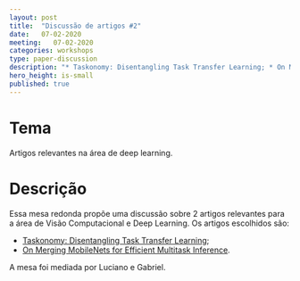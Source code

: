 ```yaml
---
layout: post
title:  "Discussão de artigos #2"
date:   07-02-2020
meeting:   07-02-2020
categories: workshops
type: paper-discussion
description: "* Taskonomy: Disentangling Task Transfer Learning; * On Merging MobileNets for Efficient Multitask Inference"
hero_height: is-small
published: true
---
```


# Tema

Artigos relevantes na área de deep learning.

# Descrição

Essa mesa redonda propõe uma discussão sobre 2 artigos relevantes para a área de Visão Computacional e Deep Learning. Os artigos escolhidos são: 

* [Taskonomy: Disentangling Task Transfer Learning](http://taskonomy.stanford.edu/taskonomy_CVPR2018.pdf);
* [On Merging MobileNets for Efficient Multitask Inference](http://www.emc2-ai.org/assets/docs/hpca-19/paper2.pdf). 

A mesa foi mediada por Luciano e Gabriel.